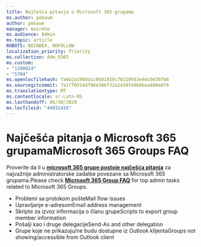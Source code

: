 ```yaml
---
title: Najčešća pitanja o Microsoft 365 grupama
ms.author: pebaum
author: pebaum
manager: mnirkhe
ms.audience: Admin
ms.topic: article
ROBOTS: NOINDEX, NOFOLLOW
localization_priority: Priority
ms.collection: Adm_O365
ms.custom:
- "1200024"
- "5704"
ms.openlocfilehash: fa6b2a1984a1c0b01938cf6310933e44c04397b6
ms.sourcegitcommit: 7a1ff0314df06e386f32a2439fe060baa480e8f8
ms.translationtype: MT
ms.contentlocale: sr-Latn-RS
ms.lasthandoff: 06/30/2020
ms.locfileid: "44931416"
---
```

# <a name="microsoft-365-groups-faq"></a><span data-ttu-id="cfdf8-102">Najčešća pitanja o Microsoft 365 grupama</span><span class="sxs-lookup"><span data-stu-id="cfdf8-102">Microsoft 365 Groups FAQ</span></span>

<span data-ttu-id="cfdf8-103">Proverite da li u **[microsoft 365 grupe postoje najčešća pitanja](https://aka.ms/M365GroupsFAQ)** za najvažnije administratorske zadatke povezane sa Microsoft 365 grupama.</span><span class="sxs-lookup"><span data-stu-id="cfdf8-103">Please check **[Microsoft 365 Group FAQ](https://aka.ms/M365GroupsFAQ)** for top admin tasks related to Microsoft 365 Groups.</span></span>

- <span data-ttu-id="cfdf8-104">Problemi sa protokom pošte</span><span class="sxs-lookup"><span data-stu-id="cfdf8-104">Mail flow issues</span></span>
- <span data-ttu-id="cfdf8-105">Upravljanje e-adresom</span><span class="sxs-lookup"><span data-stu-id="cfdf8-105">Email address management</span></span>
- <span data-ttu-id="cfdf8-106">Skripte za izvoz informacija o članu grupe</span><span class="sxs-lookup"><span data-stu-id="cfdf8-106">Scripts to export group member information</span></span>
- <span data-ttu-id="cfdf8-107">Pošalji kao i druge delegacije</span><span class="sxs-lookup"><span data-stu-id="cfdf8-107">Send-As and other delegation</span></span>
- <span data-ttu-id="cfdf8-108">Grupe koje ne prikazuju/ne budu dostupne iz Outlook klijenta</span><span class="sxs-lookup"><span data-stu-id="cfdf8-108">Groups not showing/accessible from Outlook client</span></span>